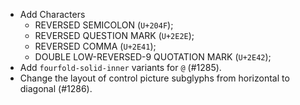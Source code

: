  * Add Characters
   - REVERSED SEMICOLON (`U+204F`);
   - REVERSED QUESTION MARK (`U+2E2E`);
   - REVERSED COMMA (`U+2E41`);
   - DOUBLE LOW-REVERSED-9 QUOTATION MARK (`U+2E42`);
 * Add `fourfold-solid-inner` variants for `@` (#1285).
 * Change the layout of control picture subglyphs from horizontal to diagonal (#1286).
